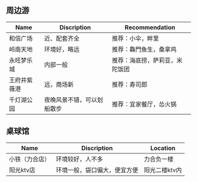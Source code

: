 ## 周边游
| Name | Discription | Recommendation |
| ---------- | ----------- | -------- |
| 和信广场 | 近、配套齐全 | 推荐：小伞，畔里 |
| 岭南天地 | 环境好，略远 | 推荐：鱻門鱼生，桑拿鸡 |
| 永旺梦乐城 | 内部一般 | 推荐：海底捞，萨莉亚，米陀饭团 |
| 王府井紫薇港 | 远，商场新 | 推荐：寿司郎 |
| 千灯湖公园 | 夜晚风景不错，可以划船散步 | 推荐：宜家餐厅，怂火锅 |

## 桌球馆
| Name | Discription | Location |
| ---------- | ----------- | -------- |
| 小铁（力合店） | 环境较好，人不多 | 力合负一楼 |
| 阳光ktv店 | 环境一般，袋口偏大，便宜方便 | 阳光二楼ktv内 |

